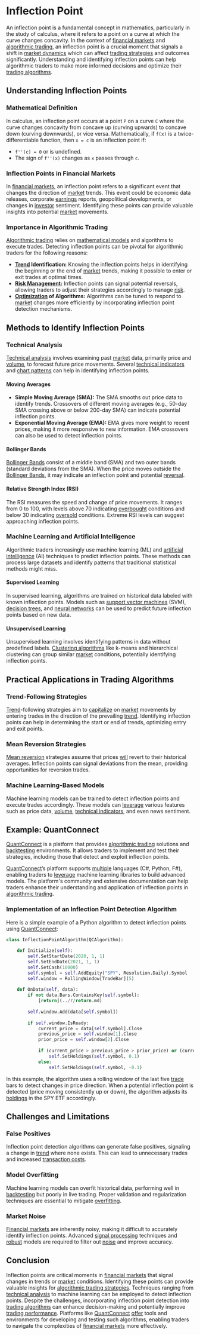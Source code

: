 # Inflection Point

An inflection point is a fundamental concept in mathematics, particularly in the study of calculus, where it refers to a point on a curve at which the curve changes concavity. In the context of [financial markets](../f/financial_market.md) and [algorithmic trading](../a/accountability.md), an inflection point is a crucial moment that signals a shift in [market dynamics](../m/market_dynamics.md) which can affect [trading strategies](../t/trading_strategies.md) and outcomes significantly. Understanding and identifying inflection points can help algorithmic traders to make more informed decisions and optimize their [trading algorithms](../t/trading_algorithms.md).

## Understanding Inflection Points

### Mathematical Definition

In calculus, an inflection point occurs at a point `P` on a curve `C` where the curve changes concavity from concave up (curving upwards) to concave down (curving downwards), or vice versa. Mathematically, if `f(x)` is a twice-differentiable function, then `x = c` is an inflection point if:

- `f''(c) = 0` or is undefined.
- The sign of `f''(x)` changes as `x` passes through `c`.

### Inflection Points in Financial Markets

In [financial markets](../f/financial_market.md), an inflection point refers to a significant event that changes the direction of [market](../m/market.md) trends. This event could be economic data releases, corporate [earnings](../e/earnings.md) reports, geopolitical developments, or changes in [investor](../i/investor.md) sentiment. Identifying these points can provide valuable insights into potential [market](../m/market.md) movements.

### Importance in Algorithmic Trading

[Algorithmic trading](../a/accountability.md) relies on [mathematical models](../m/mathematical_models_in_trading.md) and algorithms to execute trades. Detecting inflection points can be pivotal for algorithmic traders for the following reasons:

- **[Trend](../t/trend.md) Identification:** Knowing the inflection points helps in identifying the beginning or the end of [market](../m/market.md) trends, making it possible to enter or exit trades at optimal times.
- **[Risk Management](../r/risk_management.md):** Inflection points can signal potential reversals, allowing traders to adjust their strategies accordingly to manage [risk](../r/risk.md).
- **[Optimization](../o/optimization.md) of Algorithms:** Algorithms can be tuned to respond to [market](../m/market.md) changes more efficiently by incorporating inflection point detection mechanisms.

## Methods to Identify Inflection Points

### Technical Analysis

[Technical analysis](../t/technical_analysis.md) involves examining past [market](../m/market.md) data, primarily price and [volume](../v/volume.md), to forecast future price movements. Several [technical indicators](../t/technical_indicator.md) and [chart patterns](../c/chart_patterns.md) can help in identifying inflection points.

#### Moving Averages

- **Simple Moving Average (SMA):** The SMA smooths out price data to identify trends. Crossovers of different moving averages (e.g., 50-day SMA crossing above or below 200-day SMA) can indicate potential inflection points.
- **Exponential Moving Average (EMA):** EMA gives more weight to recent prices, making it more responsive to new information. EMA crossovers can also be used to detect inflection points.

#### Bollinger Bands

[Bollinger Bands](../b/bollinger_band.md) consist of a middle band (SMA) and two outer bands (standard deviations from the SMA). When the price moves outside the [Bollinger Bands](../b/bollinger_band.md), it may indicate an inflection point and potential [reversal](../r/reversal.md).

#### Relative Strength Index (RSI)

The RSI measures the speed and change of price movements. It ranges from 0 to 100, with levels above 70 indicating [overbought](../o/overbought.md) conditions and below 30 indicating [oversold](../o/oversold.md) conditions. Extreme RSI levels can suggest approaching inflection points.

### Machine Learning and Artificial Intelligence

Algorithmic traders increasingly use machine learning (ML) and [artificial intelligence](../a/artificial_intelligence_in_trading.md) (AI) techniques to predict inflection points. These methods can process large datasets and identify patterns that traditional statistical methods might miss.

#### Supervised Learning

In supervised learning, algorithms are trained on historical data labeled with known inflection points. Models such as [support vector machines](../s/support_vector_machines_in_trading.md) (SVM), [decision trees](../d/decision_trees.md), and [neural networks](../n/neural_networks_in_trading.md) can be used to predict future inflection points based on new data.

#### Unsupervised Learning

Unsupervised learning involves identifying patterns in data without predefined labels. [Clustering algorithms](../c/clustering_algorithms.md) like k-means and hierarchical clustering can group similar [market](../m/market.md) conditions, potentially identifying inflection points.

## Practical Applications in Trading Algorithms

### Trend-Following Strategies

[Trend](../t/trend.md)-following strategies aim to [capitalize](../c/capitalize.md) on [market](../m/market.md) movements by entering trades in the direction of the prevailing [trend](../t/trend.md). Identifying inflection points can help in determining the start or end of trends, optimizing entry and exit points.

### Mean Reversion Strategies

[Mean reversion](../m/mean_reversion.md) strategies assume that prices [will](../w/will.md) revert to their historical averages. Inflection points can signal deviations from the mean, providing opportunities for reversion trades.

### Machine Learning-Based Models

Machine learning models can be trained to detect inflection points and execute trades accordingly. These models can [leverage](../l/leverage.md) various features such as price data, [volume](../v/volume.md), [technical indicators](../t/technical_indicator.md), and even news sentiment.

## Example: QuantConnect

[QuantConnect](https://www.quantconnect.com/) is a platform that provides [algorithmic trading](../a/accountability.md) solutions and [backtesting](../b/backtesting.md) environments. It allows traders to implement and test their strategies, including those that detect and exploit inflection points.

[QuantConnect](../q/quantconnect.md)’s platform supports [multiple](../m/multiple.md) languages (C#, Python, F#), enabling traders to [leverage](../l/leverage.md) machine learning libraries to build advanced models. The platform's community and extensive documentation can help traders enhance their understanding and application of inflection points in [algorithmic trading](../a/accountability.md).

### Implementation of an Inflection Point Detection Algorithm

Here is a simple example of a Python algorithm to detect inflection points using [QuantConnect](../q/quantconnect.md):

```python
class InflectionPointAlgorithm(QCAlgorithm):
    
    def Initialize(self):
        self.SetStartDate(2020, 1, 1)
        self.SetEndDate(2021, 1, 1)
        self.SetCash(10000)
        self.symbol = self.AddEquity("SPY", Resolution.Daily).Symbol
        self.window = RollingWindow[TradeBar](5)
        
    def OnData(self, data):
        if not data.Bars.ContainsKey(self.symbol):
            [return](../r/return.md)
            
        self.window.Add(data[self.symbol])
        
        if self.window.IsReady:
            current_price = data[self.symbol].Close
            previous_price = self.window[1].Close
            prior_price = self.window[2].Close
            
            if (current_price > previous_price > prior_price) or (current_price < previous_price < prior_price):
                self.SetHoldings(self.symbol, 0.1)
            else:
                self.SetHoldings(self.symbol, -0.1)
```

In this example, the algorithm uses a rolling window of the last five [trade](../t/trade.md) bars to detect changes in price direction. When a potential inflection point is detected (price moving consistently up or down), the algorithm adjusts its [holdings](../h/holdings.md) in the SPY ETF accordingly.

## Challenges and Limitations

### False Positives

Inflection point detection algorithms can generate false positives, signaling a change in [trend](../t/trend.md) where none exists. This can lead to unnecessary trades and increased [transaction costs](../t/transaction_costs.md).

### Model Overfitting

Machine learning models can overfit historical data, performing well in [backtesting](../b/backtesting.md) but poorly in live trading. Proper validation and regularization techniques are essential to mitigate [overfitting](../o/overfitting.md).

### Market Noise

[Financial markets](../f/financial_market.md) are inherently noisy, making it difficult to accurately identify inflection points. Advanced [signal processing](../s/signal_processing_in_trading.md) techniques and [robust](../r/robust.md) models are required to filter out [noise](../n/noise.md) and improve accuracy.

## Conclusion

Inflection points are critical moments in [financial markets](../f/financial_market.md) that signal changes in trends or [market](../m/market.md) conditions. Identifying these points can provide valuable insights for [algorithmic trading strategies](../a/algorithmic_trading_strategies.md). Techniques ranging from [technical analysis](../t/technical_analysis.md) to machine learning can be employed to detect inflection points. Despite the challenges, incorporating inflection point detection into [trading algorithms](../t/trading_algorithms.md) can enhance decision-making and potentially improve [trading performance](../t/trading_performance.md). Platforms like [QuantConnect](../q/quantconnect.md) [offer](../o/offer.md) tools and environments for developing and testing such algorithms, enabling traders to navigate the complexities of [financial markets](../f/financial_market.md) more effectively.